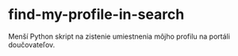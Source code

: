 # find-my-profile-in-search
Menší Python skript na zistenie umiestnenia môjho profilu na portáli doučovateľov.
